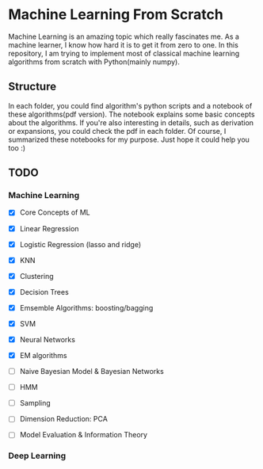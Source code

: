 # Machine Learning From Scratch
Machine Learning is an amazing topic which really fascinates me. As a machine learner, I know how hard it is to get it from zero to one. In this repository, I am trying to implement most of classical machine learning algorithms from scratch with Python(mainly numpy). 

## Structure
In each folder, you could find algorithm's python scripts and a notebook of these algorithms(pdf version). The notebook explains some basic concepts about the algorithms. If you're also interesting in details, such as derivation or expansions, you could check the pdf in each folder. 
Of course, I summarized these notebooks for my purpose. Just hope it could help you too :) 

## TODO

### Machine Learning

- [x] Core Concepts of ML

- [x] Linear Regression

- [x] Logistic Regression (lasso and ridge)

- [x] KNN

- [x] Clustering

- [x] Decision Trees

- [x] Emsemble Algorithms: boosting/bagging

- [x] SVM

- [x] Neural Networks

- [x] EM algorithms

- [ ] Naive Bayesian Model & Bayesian Networks

- [ ] HMM

- [ ] Sampling

- [ ] Dimension Reduction: PCA

- [ ] Model Evaluation & Information Theory


### Deep Learning

